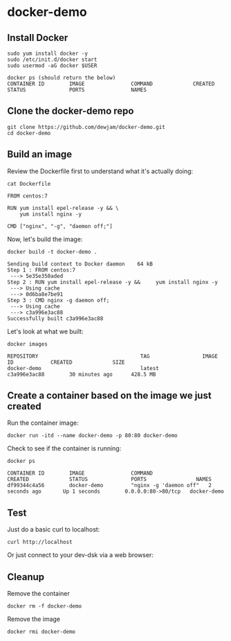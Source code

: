 # docker-demo
## Install Docker
```
sudo yum install docker -y
sudo /etc/init.d/docker start
sudo usermod -aG docker $USER

docker ps (should return the below)
CONTAINER ID        IMAGE               COMMAND             CREATED             STATUS              PORTS               NAMES
```

## Clone the docker-demo repo
```
git clone https://github.com/dewjam/docker-demo.git
cd docker-demo
```
## Build an image
Review the Dockerfile first to understand what it's actually doing:
```
cat Dockerfile
```

```
FROM centos:7

RUN yum install epel-release -y && \
    yum install nginx -y

CMD ["nginx", "-g", "daemon off;"]
```

Now, let's build the image:
```
docker build -t docker-demo .

Sending build context to Docker daemon    64 kB
Step 1 : FROM centos:7
 ---> 5e35e350aded
Step 2 : RUN yum install epel-release -y &&     yum install nginx -y
 ---> Using cache
 ---> 0d6ba8e7be91
Step 3 : CMD nginx -g daemon off;
 ---> Using cache
 ---> c3a996e3ac88
Successfully built c3a996e3ac88
```

Let's look at what we built:
```
docker images

REPOSITORY                                 TAG                 IMAGE ID            CREATED             SIZE
docker-demo                                latest              c3a996e3ac88        30 minutes ago      428.5 MB
```

## Create a container based on the image we just created
Run the container image:
```
docker run -itd --name docker-demo -p 80:80 docker-demo
```

Check to see if the container is running:
```
docker ps

CONTAINER ID        IMAGE               COMMAND                  CREATED             STATUS              PORTS                NAMES
df99344c4a56        docker-demo         "nginx -g 'daemon off"   2 seconds ago       Up 1 seconds        0.0.0.0:80->80/tcp   docker-demo
```

## Test
Just do a basic curl to localhost:
```
curl http://localhost
```

Or just connect to your dev-dsk via a web browser:

## Cleanup
Remove the container
```
docker rm -f docker-demo
```

Remove the image
```
docker rmi docker-demo
```
